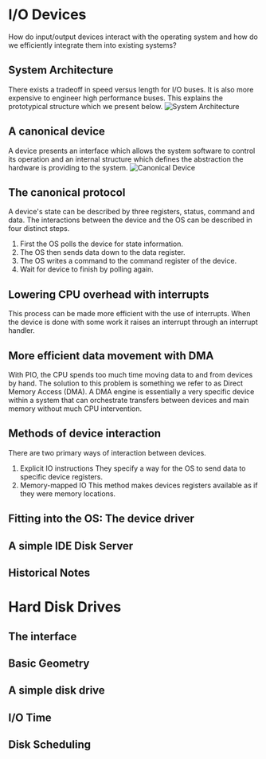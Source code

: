 # I/O Devices
How do input/output devices interact with the operating system and how do we efficiently integrate them into existing systems?

## System Architecture
There exists a tradeoff in speed versus length for I/O buses. It is also more expensive to engineer high performance buses. This explains the prototypical structure which we present below. 
![System Architecture](https://raw.githubusercontent.com/nehri97/os-readings/master/sysarch.PNG?token=AHmZJejWKJhh4Al3ow8oFmfUAjLL7Werks5cq_YHwA%3D%3D)

## A canonical device
A device presents an interface which allows the system software to control its operation and an internal structure which defines the abstraction the hardware is providing to the system.
![Canonical Device](https://raw.githubusercontent.com/nehri97/os-readings/master/canonicalDevice.PNG?token=AHmZJcTCd-kfLb-vnGE0hewJxHlYWrVOks5crAFUwA%3D%3D)

## The canonical protocol
A device's state can be described by three registers, status, command and data. The interactions between the device and the OS can be described in four distinct steps.
1. First the OS polls the device for state information.
2. The OS then sends data down to the data register.
3. The OS writes a command to the command register of the device.
4. Wait for device to finish by polling again.

## Lowering CPU overhead with interrupts
This process can be made more efficient with the use of interrupts. When the device is done with some work it raises an interrupt through an interrupt handler. 

## More efficient data movement with DMA
With PIO, the CPU spends too much time moving data to and from devices by hand. The solution to this problem is something we refer to as Direct Memory Access (DMA). A DMA engine is essentially a very specific device within a system that can orchestrate transfers between devices and main memory without much CPU intervention.

## Methods of device interaction
There are two primary ways of interaction between devices.
1. Explicit IO instructions
    They specify a way for the OS to send data to specific device registers.
2. Memory-mapped IO 
    This method makes devices registers available as if they were memory locations.

## Fitting into the OS: The device driver


## A simple IDE Disk Server


## Historical Notes



# Hard Disk Drives

## The interface

## Basic Geometry

## A simple disk drive

## I/O Time

## Disk Scheduling


